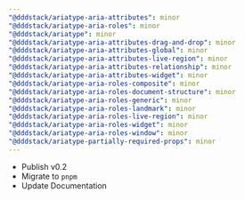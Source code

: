 ```yaml
---
"@dddstack/ariatype-aria-attributes": minor
"@dddstack/ariatype-aria-roles": minor
"@dddstack/ariatype": minor
"@dddstack/ariatype-aria-attributes-drag-and-drop": minor
"@dddstack/ariatype-aria-attributes-global": minor
"@dddstack/ariatype-aria-attributes-live-region": minor
"@dddstack/ariatype-aria-attributes-relationship": minor
"@dddstack/ariatype-aria-attributes-widget": minor
"@dddstack/ariatype-aria-roles-composite": minor
"@dddstack/ariatype-aria-roles-document-structure": minor
"@dddstack/ariatype-aria-roles-generic": minor
"@dddstack/ariatype-aria-roles-landmark": minor
"@dddstack/ariatype-aria-roles-live-region": minor
"@dddstack/ariatype-aria-roles-widget": minor
"@dddstack/ariatype-aria-roles-window": minor
"@dddstack/ariatype-partially-required-props": minor
---
```


- Publish v0.2
- Migrate to `pnpm`
- Update Documentation
